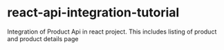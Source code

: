 # react-api-integration-tutorial
Integration of Product Api in react project. This includes listing of product and product details page
